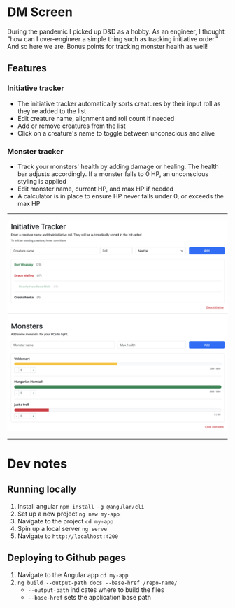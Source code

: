 # DM Screen

During the pandemic I picked up D&D as a hobby. As an engineer, I thought "how can I over-engineer a simple thing such as tracking initiative order." And so here we are. Bonus points for tracking monster health as well!

## Features

### Initiative tracker
* The initiative tracker automatically sorts creatures by their input roll as they're added to the list
* Edit creature name, alignment and roll count if needed
* Add or remove creatures from the list
* Click on a creature's name to toggle between unconscious and alive 

### Monster tracker
* Track your monsters' health by adding damage or healing. The health bar adjusts accordingly. If a monster falls to 0 HP, an unconscious styling is applied
* Edit monster name, current HP, and max HP if needed
* A calculator is in place to ensure HP never falls under 0, or exceeds the max HP

---

![Screenshot](DM-screen-demo.png)

---

# Dev notes

## Running locally
1. Install angular `npm install -g @angular/cli`
2. Set up a new project `ng new my-app`
3. Navigate to the project `cd my-app`
4. Spin up a local server `ng serve`
5. Navigate to `http://localhost:4200`

## Deploying to Github pages
1. Navigate to the Angular app `cd my-app`
2. `ng build --output-path docs --base-href /repo-name/`
    - `--output-path` indicates where to build the files
    - `--base-href` sets the application base path
